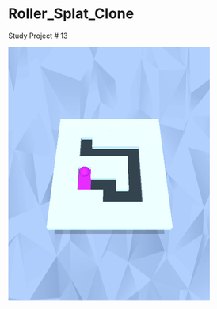 # Roller_Splat_Clone
Study Project # 13

![grab-landing-page](https://github.com/Alex21Sav/Roller_Splat_Clone/blob/main/ScreenGif2.gif)
